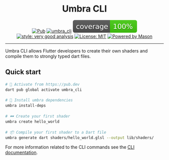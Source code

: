 <h1 align="center">
Umbra CLI
</h1>

<p align="center">
<a href="https://pub.dev/packages/umbra_cli"><img src="https://img.shields.io/pub/v/umbra_cli.svg" alt="Pub"></a>
<a href="https://github.com/wolfenrain/umbra/actions"><img src="https://github.com/wolfenrain/umbra/workflows/umbra_cli/badge.svg" alt="umbra_cli"></a>
<a href="https://github.com/wolfenrain/umbra/actions"><img src="https://raw.githubusercontent.com/wolfenrain/umbra/main/packages/umbra_cli/coverage_badge.svg" alt="coverage"></a>
<a href="https://pub.dev/packages/very_good_analysis"><img src="https://img.shields.io/badge/style-very_good_analysis-B22C89.svg" alt="style: very good analysis"></a>
<a href="https://opensource.org/licenses/MIT"><img src="https://img.shields.io/badge/license-MIT-purple.svg" alt="License: MIT"></a>
<a href="https://github.com/felangel/mason"><img src="https://img.shields.io/endpoint?url=https%3A%2F%2Ftinyurl.com%2Fmason-badge" alt="Powered by Mason"></a>
</p>

---

Umbra CLI allows Flutter developers to create their own shaders and compile them to strongly typed dart files.

## Quick start

```sh
# 🎯 Activate from https://pub.dev
dart pub global activate umbra_cli

# 🚀 Install umbra dependencies
umbra install-deps

# 🕶️ Create your first shader
umbra create hello_world

# 📦 Compile your first shader to a Dart file
umbra generate dart shaders/hello_world.glsl --output lib/shaders/
```

For more information related to the CLI commands see the [CLI documentation](https://github.com/wolfenrain/umbra/tree/main/docs/cli-commands.md).
